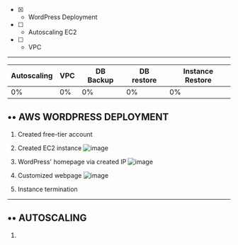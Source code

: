 - [x] - WordPress Deployment
- [ ] - Autoscaling EC2
- [ ] - VPC
----
|Autoscaling|VPC|DB Backup|DB restore|Instance Restore|
| --------- | --- | ----- | ------- | ------- |
| 0% | 0% | 0% | 0% | 0% |


•• AWS WORDPRESS DEPLOYMENT
-------------
1. Created free-tier account
2. Created EC2 instance
![image](https://user-images.githubusercontent.com/61839115/139860296-7a0671a5-7de1-4b33-9ff0-e4f1f7ccb3b2.png)

3. WordPress' homepage via created IP
![image](https://user-images.githubusercontent.com/61839115/139860479-b08f7839-9a35-4825-97b5-d13afd3df424.png)

4. Customized webpage
![image](https://user-images.githubusercontent.com/61839115/139860577-8df0ed1e-b835-41e6-b370-a39481c38d37.png)

5. Instance termination
-----------------------
•• AUTOSCALING
--------------------
1. 
